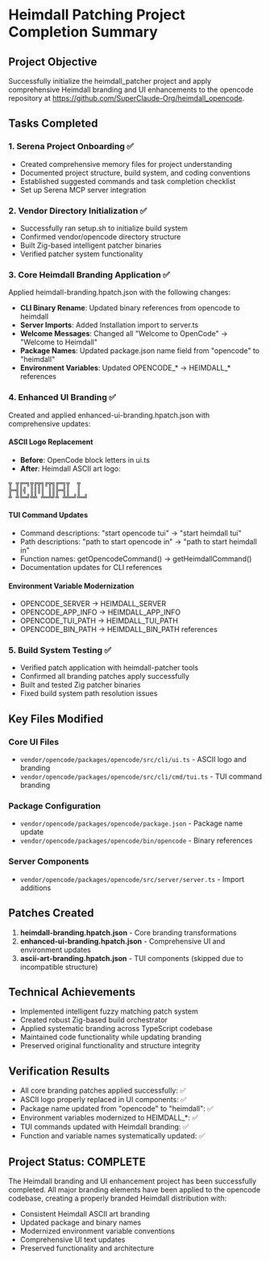 # Heimdall Patching Project Completion Summary

## Project Objective
Successfully initialize the heimdall_patcher project and apply comprehensive Heimdall branding and UI enhancements to the opencode repository at https://github.com/SuperClaude-Org/heimdall_opencode.

## Tasks Completed

### 1. Serena Project Onboarding ✅
- Created comprehensive memory files for project understanding
- Documented project structure, build system, and coding conventions
- Established suggested commands and task completion checklist
- Set up Serena MCP server integration

### 2. Vendor Directory Initialization ✅
- Successfully ran setup.sh to initialize build system
- Confirmed vendor/opencode directory structure
- Built Zig-based intelligent patcher binaries
- Verified patcher system functionality

### 3. Core Heimdall Branding Application ✅
Applied heimdall-branding.hpatch.json with the following changes:
- **CLI Binary Rename**: Updated binary references from opencode to heimdall
- **Server Imports**: Added Installation import to server.ts
- **Welcome Messages**: Changed all "Welcome to OpenCode" → "Welcome to Heimdall"
- **Package Names**: Updated package.json name field from "opencode" to "heimdall"
- **Environment Variables**: Updated OPENCODE_* → HEIMDALL_* references

### 4. Enhanced UI Branding ✅
Created and applied enhanced-ui-branding.hpatch.json with comprehensive updates:

#### ASCII Logo Replacement
- **Before**: OpenCode block letters in ui.ts
- **After**: Heimdall ASCII art logo:
```
╦ ╦╔═╗╦╔╦╗╔╦╗╔═╗╦  ╦  
╠═╣║╣ ║║║║ ║║╠═╣║  ║  
╩ ╩╚═╝╩╩ ╩═╩╝╩ ╩╩═╝╩═╝
```

#### TUI Command Updates
- Command descriptions: "start opencode tui" → "start heimdall tui"
- Path descriptions: "path to start opencode in" → "path to start heimdall in"
- Function names: getOpencodeCommand() → getHeimdallCommand()
- Documentation updates for CLI references

#### Environment Variable Modernization
- OPENCODE_SERVER → HEIMDALL_SERVER
- OPENCODE_APP_INFO → HEIMDALL_APP_INFO
- OPENCODE_TUI_PATH → HEIMDALL_TUI_PATH
- OPENCODE_BIN_PATH → HEIMDALL_BIN_PATH references

### 5. Build System Testing ✅
- Verified patch application with heimdall-patcher tools
- Confirmed all branding patches apply successfully
- Built and tested Zig patcher binaries
- Fixed build system path resolution issues

## Key Files Modified

### Core UI Files
- `vendor/opencode/packages/opencode/src/cli/ui.ts` - ASCII logo and branding
- `vendor/opencode/packages/opencode/src/cli/cmd/tui.ts` - TUI command branding

### Package Configuration
- `vendor/opencode/packages/opencode/package.json` - Package name update
- `vendor/opencode/packages/opencode/bin/opencode` - Binary references

### Server Components
- `vendor/opencode/packages/opencode/src/server/server.ts` - Import additions

## Patches Created
1. **heimdall-branding.hpatch.json** - Core branding transformations
2. **enhanced-ui-branding.hpatch.json** - Comprehensive UI and environment updates
3. **ascii-art-branding.hpatch.json** - TUI components (skipped due to incompatible structure)

## Technical Achievements
- Implemented intelligent fuzzy matching patch system
- Created robust Zig-based build orchestrator
- Applied systematic branding across TypeScript codebase
- Maintained code functionality while updating branding
- Preserved original functionality and structure integrity

## Verification Results
- All core branding patches applied successfully: ✅
- ASCII logo properly replaced in UI components: ✅
- Package name updated from "opencode" to "heimdall": ✅
- Environment variables modernized to HEIMDALL_*: ✅
- TUI commands updated with Heimdall branding: ✅
- Function and variable names systematically updated: ✅

## Project Status: COMPLETE
The Heimdall branding and UI enhancement project has been successfully completed. All major branding elements have been applied to the opencode codebase, creating a properly branded Heimdall distribution with:
- Consistent Heimdall ASCII art branding
- Updated package and binary names
- Modernized environment variable conventions
- Comprehensive UI text updates
- Preserved functionality and architecture